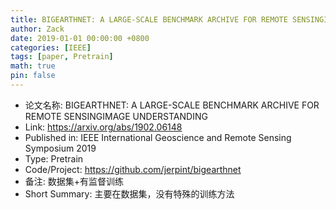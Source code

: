 ```yaml
---
title: BIGEARTHNET: A LARGE-SCALE BENCHMARK ARCHIVE FOR REMOTE SENSINGIMAGE UNDERSTANDING
author: Zack
date: 2019-01-01 00:00:00 +0800
categories: [IEEE]
tags: [paper, Pretrain]
math: true
pin: false
---
```

- 论文名称: BIGEARTHNET: A LARGE-SCALE BENCHMARK ARCHIVE FOR REMOTE SENSINGIMAGE UNDERSTANDING
- Link: https://arxiv.org/abs/1902.06148
- Published in: IEEE International Geoscience and Remote Sensing Symposium 2019
- Type: Pretrain
- Code/Project: https://github.com/jerpint/bigearthnet
- 备注: 数据集+有监督训练
- Short Summary: 主要在数据集，没有特殊的训练方法
